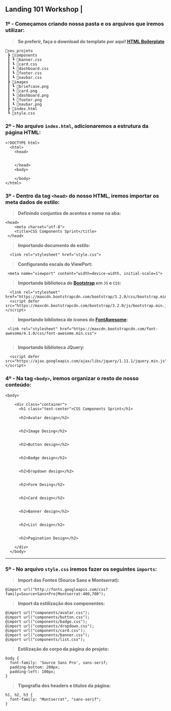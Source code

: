 ## Landing 101 Workshop | 
### 1º - Começamos criando nossa pasta e os arquivos que iremos utilizar:
> **Se preferir, faça o download do template por aqui! [HTML Boilerplate](https://github.com/gbs0/landing-sprint)**

```
📂seu_projeto
 ┣ 📂components
 ┃ ┗ 📜banner.css
 ┃ ┗ 📜card.css
 ┃ ┗ 📜dashboard.css
 ┃ ┗ 📜footer.css
 ┃ ┗ 📜navbar.css
 ┣ 📂images
 ┃ ┗ 📜briefcase.png
 ┃ ┗ 📜card.png
 ┃ ┗ 📜dashboard.png
 ┃ ┗ 📜footer.png
 ┃ ┗ 📜navbar.png
 ┣ 📜index.html
 ┗ 📜style.css
```

### 2º - No arquivo `index.html`, adicionaremos a estrutura da página HTML:
```
<!DOCTYPE html>
  <html>
    <head>
		

    </head>
    <body>
	
    </body>
</html>
```

### 3º - Dentro da tag `<head>` do nosso HTML, iremos importar os meta dados de estilo:
> **Definindo conjuntos de acentos e nome na aba:**


```
<head>
    <meta charset="utf-8">
    <title>CSS Components Sprint</title>
 </head>
``` 

> **Importando documento de estilo:**

```
  <link rel="stylesheet" href="style.css">  
```

> **Configurando escala do ViewPort:**

```
 <meta name="viewport" content="width=device-width, initial-scale=1">
```

> **Importando biblioteca do [Bootstrap](https://bootstrap.com) em `JS` e `CSS`:**

```
  <link rel="stylesheet" href="https://maxcdn.bootstrapcdn.com/bootstrap/3.2.0/css/bootstrap.min.css">
  <script defer src="https://maxcdn.bootstrapcdn.com/bootstrap/3.2.0/js/bootstrap.min.js"></script>
```

> **Importando biblioteca de ícones do [FontAwesome](https://fontawesome.com):**

```
 <link rel="stylesheet" href="https://maxcdn.bootstrapcdn.com/font-awesome/4.1.0/css/font-awesome.min.css">
 
```

> **Importando biblioteca JQuery:**

```
  <script defer src="https://ajax.googleapis.com/ajax/libs/jquery/1.11.1/jquery.min.js"></script>
```
### 4º - Na tag `<body>`, iremos organizar o resto de nosso conteúdo:
```
<body>

    <div class="container">
      <h1 class="text-center">CSS Components Sprint</h1>

      <h2>Avatar design</h2>
      
      
      <h2>Image Desing</h2>
      

      <h2>Button design</h2>
      

      <h2>Badge design</h2>
      

      <h2>Dropdown design</h2>
        

      <h2>Form Desing</h2>
      

      <h2>Card design</h2>
      

      <h2>Banner design</h2>
      

      <h2>List design</h2>
      

      <h2>Pagination Design</h2>
      
    </div>
  </body>
```
****
### 5º - No arquivo  `style.css` iremos fazer os seguintes `imports`:

> **Import das Fontes (Source Sans e Montserrat):**

```
@import url("http://fonts.googleapis.com/css?family=Source+Sans+Pro|Montserrat:400,700");
```

> **Import da estilização dos componentes:**

```
@import url("components/avatar.css");
@import url("components/button.css");
@import url("components/badge.css");
@import url("components/dropdown.css");
@import url("components/card.css");
@import url("components/banner.css");
@import url("components/list.css");

```

> **Estilização do corpo da página do projeto:**

```
body {
  font-family: 'Source Sans Pro', sans-serif;
  padding-bottom: 200px;
  padding-left: 100px;
}
```

> **Tipografia dos headers e titulos da página:**

```
h1, h2, h3 {
  font-family: "Montserrat", "sans-serif";
}
```

